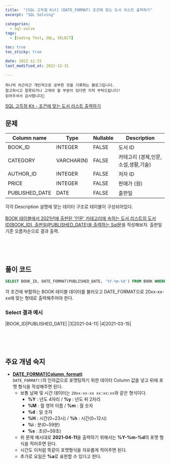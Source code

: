 ```yaml
---
title:  "[SQL 고득점 Kit] (DATE_FORMAT) 조건에 맞는 도서 리스트 출력하기" 
excerpt: "SQL Solving"

categories:
  - Sql-solve
tags:
  - [Coding Test, SQL, SELECT]

toc: true
toc_sticky: true

date: 2022-12-31
last_modified_at: 2022-12-31

---
```

```
하나씩 차근차근 개인적으로 공부한 것을 기록하는 블로그입니다.
참고하시고 잘못되거나 고쳐야 할 부분이 있다면 지적 부탁드립니다!
읽어주셔서 감사합니다🙂
```

[SQL 고득점 Kit - 조건에 맞는 도서 리스트 출력하기](https://school.programmers.co.kr/learn/courses/30/lessons/144853)

## 문제

|Column name|Type|Nullable|Description|
|----|----|--------|---|
|BOOK_ID|INTEGER|FALSE|도서 ID|
|CATEGORY|VARCHAR(N)|FALSE|카테고리 (경제,인문,소설,생활,기술)|
|AUTHOR_ID|INTEGER|FALSE|저자 ID|
|PRICE|INTEGER|FALSE|판매가 (원)|
|PUBLISHED_DATE|DATE|FALSE|출판일|


각각 Description 설명에 맞는 데이터 구조로 테이블이 구성되어있다.
<br><br>
<u>BOOK 테이블에서 2021년에 출판된 '인문' 카테고리에 속하는 도서 리스트의 도서 ID(BOOK_ID), 출판일(PUBLISHED_DATE)을 출력하는 Sql문</u>을 작성해보자. 출판일 기준 오름차순으로 결과 출력.

<br><br><br>

## 풀이 코드
```sql
SELECT BOOK_ID, DATE_FORMAT(PUBLISHED_DATE, '%Y-%m-%d') FROM BOOK WHERE YEAR(PUBLISHED_DATE) = 2021 AND CATEGORY = '인문'
```
각 조건에 부합하는 BOOK 테이블 데이터를 불러오고 DATE_FORMAT으로 20xx-xx-xx에 맞는 형태로 출력해주어야 한다.

### Select 결과 예시

|BOOK_ID|PUBLISHED_DATE|
|3|2021-04-11|
|4|2021-03-15|

<br><br><br>

## 주요 개념 숙지

- **<u>DATE_FORMAT(Column, format)</u>**<br>
`DATE_FORMAT()`의 인자값으로 포맷팅하기 위한 데이터 Column 값을 넣고 뒤에 포맷 형식을 작성해주면 된다.
    - 보통 날짜 및 시간 데이터는 `20xx-xx-xx xx:xx:xx`와 같은 형식이다.
        - **%Y** : 년도 4자리 / **%y** : 년도 뒤 2자리
        - **%M** : 월 영어 이름 / **%m** : 월 숫자
        - **%d** : 일 숫자
        - **%H** : 시간(0~23시) / **%h** : 시간(0~12시)
        - **%i** : 분(0~59분)
        - **%s** : 초(0~59초)
    - 위 문제 예시대로 **2021-04-11**을 출력하기 위해서는 **%Y-%m-%d**의 포맷 형식을 적어주면 된다.
    - 시간도 이처럼 똑같이 포맷형식을 자유롭게 적어주면 된다.
    - 추가로 요일은 **%a**로 표현할 수 있다고 한다.


<br><br><br>